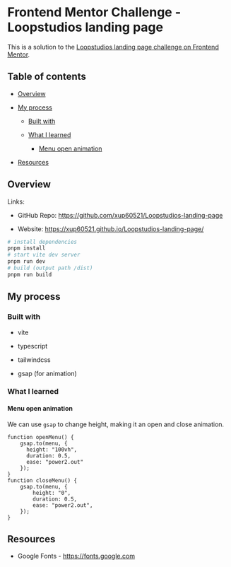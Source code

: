 # **Frontend Mentor Challenge - Loopstudios landing page**

This is a solution to the [Loopstudios landing page challenge on Frontend Mentor](https://www.frontendmentor.io/challenges/loopstudios-landing-page-N88J5Onjw "https://www.frontendmentor.io/challenges/loopstudios-landing-page-N88J5Onjw").

## Table of contents

- [Overview](#overview)

- [My process](#my-process)

   - [Built with](#built-with)

   - [What I learned](#what-i-learned)

      - [Menu open animation](#menu-open-animation)

- [Resources](#resources)

## Overview

Links:

- GitHub Repo: <https://github.com/xup60521/Loopstudios-landing-page>

- Website: <https://xup60521.github.io/Loopstudios-landing-page/>

```bash
# install dependencies
pnpm install
# start vite dev server
pnpm run dev
# build (output path /dist)
pnpm run build
```

## My process

### Built with

- vite

- typescript

- tailwindcss

- gsap (for animation)

### What I learned

#### Menu open animation

We can use `gsap` to change height, making it an open and close animation.

```tsx
function openMenu() {
    gsap.to(menu, { 
      height: "100vh", 
      duration: 0.5, 
      ease: "power2.out" 
    });
}
function closeMenu() {
    gsap.to(menu, {
        height: "0",
        duration: 0.5,
        ease: "power2.out",
    });
}

```

## Resources

- Google Fonts - <https://fonts.google.com>